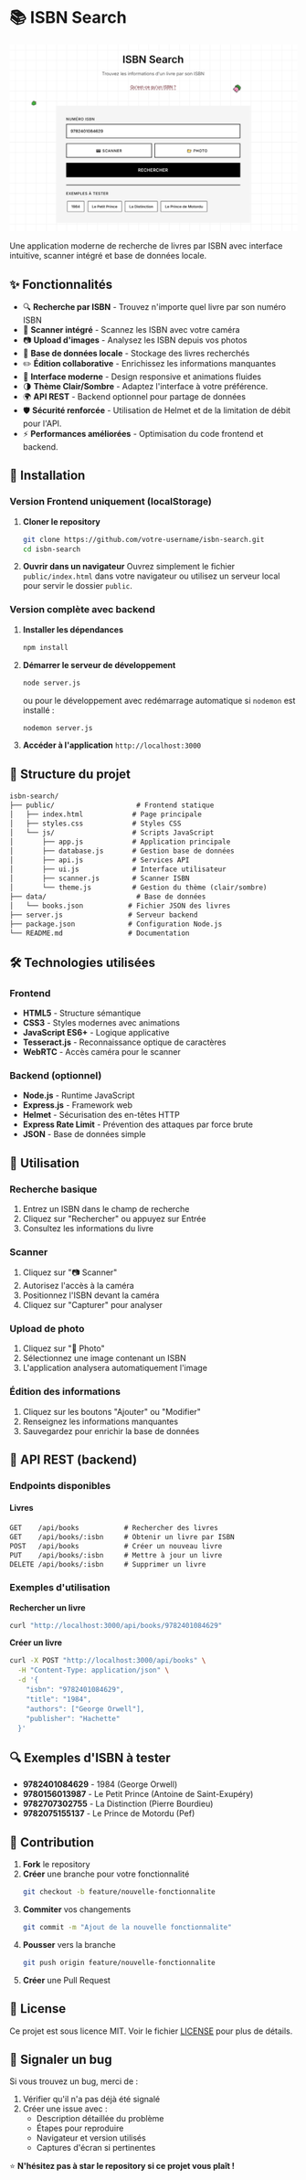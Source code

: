 # 📚 ISBN Search

![Aperçu de l'application](./docs/ISBN.png)

Une application moderne de recherche de livres par ISBN avec interface intuitive, scanner intégré et base de données locale.


## ✨ Fonctionnalités

- 🔍 **Recherche par ISBN** - Trouvez n'importe quel livre par son numéro ISBN
- 📱 **Scanner intégré** - Scannez les ISBN avec votre caméra
- 📷 **Upload d'images** - Analysez les ISBN depuis vos photos
- 💾 **Base de données locale** - Stockage des livres recherchés
- ✏️ **Édition collaborative** - Enrichissez les informations manquantes
- 🎨 **Interface moderne** - Design responsive et animations fluides
- 🌗 **Thème Clair/Sombre** - Adaptez l'interface à votre préférence.
- 🌍 **API REST** - Backend optionnel pour partage de données
- 🛡️ **Sécurité renforcée** - Utilisation de Helmet et de la limitation de débit pour l'API.
- ⚡ **Performances améliorées** - Optimisation du code frontend et backend.

## 🚀 Installation

### Version Frontend uniquement (localStorage)

1.  **Cloner le repository**
    ```bash
    git clone https://github.com/votre-username/isbn-search.git
    cd isbn-search
    ```

2.  **Ouvrir dans un navigateur**
    Ouvrez simplement le fichier `public/index.html` dans votre navigateur ou utilisez un serveur local pour servir le dossier `public`.

### Version complète avec backend

1.  **Installer les dépendances**
    ```bash
    npm install
    ```

2.  **Démarrer le serveur de développement**
    ```bash
    node server.js
    ```
    ou pour le développement avec redémarrage automatique si `nodemon` est installé :
    ```bash
    nodemon server.js
    ```

3.  **Accéder à l'application**
    `http://localhost:3000`

## 📁 Structure du projet

```
isbn-search/
├── public/                    # Frontend statique
│   ├── index.html            # Page principale
│   ├── styles.css            # Styles CSS
│   └── js/                   # Scripts JavaScript
│       ├── app.js            # Application principale
│       ├── database.js       # Gestion base de données
│       ├── api.js            # Services API
│       ├── ui.js             # Interface utilisateur
│       ├── scanner.js        # Scanner ISBN
│       └── theme.js          # Gestion du thème (clair/sombre)
├── data/                      # Base de données
│   └── books.json           # Fichier JSON des livres
├── server.js                # Serveur backend
├── package.json             # Configuration Node.js
└── README.md                # Documentation
```

## 🛠️ Technologies utilisées

### Frontend
- **HTML5** - Structure sémantique
- **CSS3** - Styles modernes avec animations
- **JavaScript ES6+** - Logique applicative
- **Tesseract.js** - Reconnaissance optique de caractères
- **WebRTC** - Accès caméra pour le scanner

### Backend (optionnel)
- **Node.js** - Runtime JavaScript
- **Express.js** - Framework web
- **Helmet** - Sécurisation des en-têtes HTTP
- **Express Rate Limit** - Prévention des attaques par force brute
- **JSON** - Base de données simple

## 📖 Utilisation

### Recherche basique
1. Entrez un ISBN dans le champ de recherche
2. Cliquez sur "Rechercher" ou appuyez sur Entrée
3. Consultez les informations du livre

### Scanner
1. Cliquez sur "📷 Scanner"
2. Autorisez l'accès à la caméra
3. Positionnez l'ISBN devant la caméra
4. Cliquez sur "Capturer" pour analyser

### Upload de photo
1. Cliquez sur "📁 Photo"
2. Sélectionnez une image contenant un ISBN
3. L'application analysera automatiquement l'image

### Édition des informations
1. Cliquez sur les boutons "Ajouter" ou "Modifier"
2. Renseignez les informations manquantes
3. Sauvegardez pour enrichir la base de données

## 📡 API REST (backend)

### Endpoints disponibles

#### Livres
```
GET    /api/books           # Rechercher des livres
GET    /api/books/:isbn     # Obtenir un livre par ISBN
POST   /api/books           # Créer un nouveau livre
PUT    /api/books/:isbn     # Mettre à jour un livre
DELETE /api/books/:isbn     # Supprimer un livre
```

### Exemples d'utilisation

**Rechercher un livre**
```bash
curl "http://localhost:3000/api/books/9782401084629"
```

**Créer un livre**
```bash
curl -X POST "http://localhost:3000/api/books" \
  -H "Content-Type: application/json" \
  -d '{
    "isbn": "9782401084629",
    "title": "1984",
    "authors": ["George Orwell"],
    "publisher": "Hachette"
  }'
```

## 🔍 Exemples d'ISBN à tester

- **9782401084629** - 1984 (George Orwell)
- **9780156013987** - Le Petit Prince (Antoine de Saint-Exupéry)
- **9782707302755** - La Distinction (Pierre Bourdieu)
- **9782075155137** - Le Prince de Motordu (Pef)

## 🤝 Contribution

1.  **Fork** le repository
2.  **Créer** une branche pour votre fonctionnalité
    ```bash
    git checkout -b feature/nouvelle-fonctionnalite
    ```
3.  **Commiter** vos changements
    ```bash
    git commit -m "Ajout de la nouvelle fonctionnalite"
    ```
4.  **Pousser** vers la branche
    ```bash
    git push origin feature/nouvelle-fonctionnalite
    ```
5.  **Créer** une Pull Request

## 📝 License

Ce projet est sous licence MIT. Voir le fichier [LICENSE](LICENSE) pour plus de détails.

## 🐛 Signaler un bug

Si vous trouvez un bug, merci de :
1. Vérifier qu'il n'a pas déjà été signalé
2. Créer une issue avec :
   - Description détaillée du problème
   - Étapes pour reproduire
   - Navigateur et version utilisés
   - Captures d'écran si pertinentes

⭐ **N'hésitez pas à star le repository si ce projet vous plaît !** 
